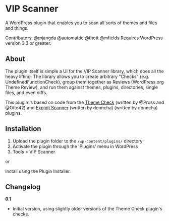 VIP Scanner
===========

A WordPress plugin that enables you to scan all sorts of themes and files and things.

Contributors: @mjangda @automattic @thott @mfields
Requires WordPress version 3.3 or greater.


About
-----

The plugin itself is simple a UI for the VIP Scanner library, which does all the heavy lifting. The library allows you to create arbitrary "Checks" (e.g. UndefinedFunctionCheck), group them together as Reviews (WordPress.org Theme Review), and run them against themes, plugins, directories, single files, and even diffs.

This plugin is based on code from the [Theme Check](http://wordpress.org/extend/plugins/theme-check/) (written by @Pross and @Otto42) and [Exploit Scanner](http://wordpress.org/extend/plugins/exploit-scanner/) (written by donncha) (written by donncha) plugins.


Installation
------------

1. Upload the plugin folder to the `/wp-content/plugins/` directory
1. Activate the plugin through the 'Plugins' menu in WordPress
1. Tools > VIP Scanner

or

Install using the Plugin Installer.


Changelog
---------

__0.1__

* Initial version, using slightly older versions of the Theme Check plugin's checks.
